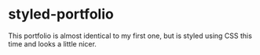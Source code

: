 # styled-portfolio
This portfolio is almost identical to my first one, but is styled using CSS this time and looks a little nicer.
